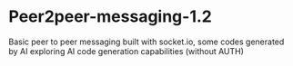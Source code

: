 # Peer2peer-messaging-1.2
Basic peer to peer messaging built with socket.io, some codes generated by AI exploring AI code generation capabilities (without AUTH)
